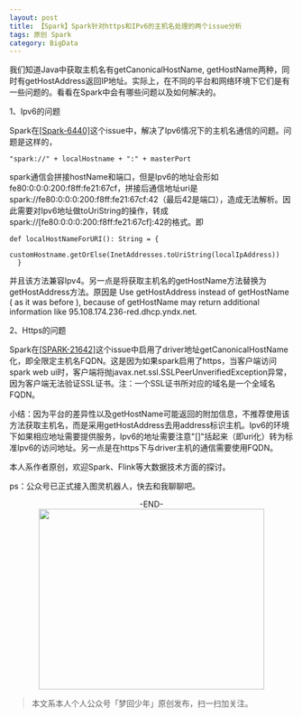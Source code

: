```yaml
---
layout: post
title: 【Spark】Spark针对https和IPv6的主机名处理的两个issue分析
tags: 原创 Spark
category: BigData
---
```


我们知道Java中获取主机名有getCanonicalHostName, getHostName两种，同时有getHostAddress返回IP地址。实际上，在不同的平台和网络环境下它们是有一些问题的。看看在Spark中会有哪些问题以及如何解决的。

1、Ipv6的问题

Spark在[[Spark-6440]](https://github.com/apache/spark/pull/5424)这个issue中，解决了Ipv6情况下的主机名通信的问题。问题是这样的，

```
"spark://" + localHostname + ":" + masterPort
```

spark通信会拼接hostName和端口，但是Ipv6的地址会形如fe80:0:0:0:200:f8ff:fe21:67cf，拼接后通信地址uri是spark://fe80:0:0:0:200:f8ff:fe21:67cf:42（最后42是端口），造成无法解析。因此需要对Ipv6地址做toUriString的操作，转成spark://[fe80:0:0:0:200:f8ff:fe21:67cf]:42的格式。即

```
def localHostNameForURI(): String = {
    customHostname.getOrElse(InetAddresses.toUriString(localIpAddress))
  }
```

并且该方法兼容Ipv4。另一点是将获取主机名的getHostName方法替换为getHostAddress方法。原因是 Use getHostAddress instead of getHostName ( as it was before ), because of getHostName may return additional information like 95.108.174.236-red.dhcp.yndx.net.

2、Https的问题

Spark在[[SPARK-21642]](https://github.com/apache/spark/pull/18846)这个issue中启用了driver地址getCanonicalHostName化，即全限定主机名FQDN。这是因为如果spark启用了https，当客户端访问spark web ui时，客户端将抛javax.net.ssl.SSLPeerUnverifiedException异常，因为客户端无法验证SSL证书。注：一个SSL证书所对应的域名是一个全域名FQDN。

小结：因为平台的差异性以及getHostName可能返回的附加信息，不推荐使用该方法获取主机名，而是采用getHostAddress去用address标识主机。Ipv6的环境下如果相应地址需要提供服务，Ipv6的地址需要注意"[]"括起来（即uri化）转为标准Ipv6的访问地址。另一点是在https下与driver主机的通信需要使用FQDN。

本人系作者原创，欢迎Spark、Flink等大数据技术方面的探讨。

ps：公众号已正式接入图灵机器人，快去和我聊聊吧。

<center>-END-</center>

<div align="center">
<img src="http://7xlkoc.com1.z0.glb.clouddn.com/qrcodenew.jpg" width="400" height="320" />
</div>

> 本文系本人个人公众号「梦回少年」原创发布，扫一扫加关注。